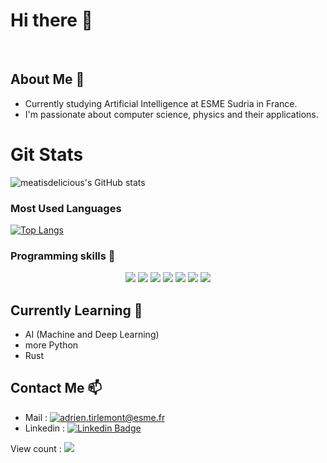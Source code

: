 # Hi there 👋

<br>

## About Me 🍁
- Currently studying Artificial Intelligence at ESME Sudria in France.
- I'm passionate about computer science, physics and their applications.

# Git Stats
<p align="center">

![meatisdelicious's GitHub stats](https://github-readme-stats.vercel.app/api?username=meatisdelicious&show_icons=true&count_private=true&theme=chartreuse-dark)

</p>


### Most Used Languages 
<p align='center'>

[![Top Langs](https://github-readme-stats.vercel.app/api/top-langs/?username=meatisdelicious&langs_count=10&hide=Objective-C,M4,CMake&layout=compact&theme=chartreuse-dark)](https://github.com/meatisdelicious?tab=repositories)

</p>

### Programming skills 🌳
<p align="center">

<img src="https://img.shields.io/badge/Python-3776AB?style=for-the-badge&logo=python&logoColor=white">
<img src="https://img.shields.io/badge/C%23-239120?style=for-the-badge&logo=c-sharp&logoColor=white">
<img src="https://img.shields.io/badge/JavaScript-323330?style=for-the-badge&logo=javascript&logoColor=F7DF1E">
<img src="https://img.shields.io/badge/blazor-%23512BD4.svg?&style=for-the-badge&logo=blazor&logoColor=white" />
<img src="https://img.shields.io/badge/MySQL-00000F?style=for-the-badge&logo=mysql&logoColor=white">
<img src="https://img.shields.io/badge/Unity-100000?style=for-the-badge&logo=unity&logoColor=white">
<img src="https://img.shields.io/badge/HTML5-E34F26?style=for-the-badge&logo=html5&logoColor=white">

</p>


## Currently Learning 🌱

-   AI (Machine and Deep Learning)
-   more Python
-   Rust

## Contact Me 📫
-   Mail : <a href="mailto:adrien.tirlemont@esme.fr"><img src="https://img.shields.io/badge/Adrien_Tirlemont-0078D4?style=for-the-badge&logo=microsoft-outlook&logoColor=white" alt="adrien.tirlemont@esme.fr"></a>
-   Linkedin : [![Linkedin Badge](https://img.shields.io/badge/-Adrien_Tirlemont-blue?style=flat&logo=Linkedin&logoColor=white)](https://www.linkedin.com/in/adrien-tirlemont-11593a168)


View count : ![](https://komarev.com/ghpvc/?username=meatisdelicious)


<!--
**Meatisdelicious/Meatisdelicious** is a ✨ _special_ ✨ repository because its `README.md` (this file) appears on your GitHub profile.

Here are some ideas to get you started:

- 🔭 I’m currently working on ...
- 🌱 I’m currently learning ...
- 👯 I’m looking to collaborate on ...
- 🤔 I’m looking for help with ...
- 💬 Ask me about ...
- 📫 How to reach me: ...
- 😄 Pronouns: ...
- ⚡ Fun fact: ...
-->
